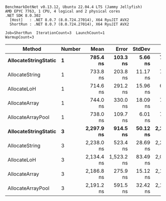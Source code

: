 ```

BenchmarkDotNet v0.13.12, Ubuntu 22.04.4 LTS (Jammy Jellyfish)
AMD EPYC 7763, 1 CPU, 4 logical and 2 physical cores
.NET SDK 8.0.302
  [Host]   : .NET 8.0.7 (8.0.724.27014), X64 RyuJIT AVX2
  ShortRun : .NET 8.0.7 (8.0.724.27014), X64 RyuJIT AVX2

Job=ShortRun  IterationCount=3  LaunchCount=1  
WarmupCount=3  

```
| Method               | Number | Mean       | Error      | StdDev   | Min        | Max        | Gen0   | Gen1   | Allocated |
|--------------------- |------- |-----------:|-----------:|---------:|-----------:|-----------:|-------:|-------:|----------:|
| **AllocateStringStatic** | **1**      |   **785.4 ns** |   **103.3 ns** |  **5.66 ns** |   **779.9 ns** |   **791.2 ns** | **0.0124** | **0.0114** |   **1.02 KB** |
| AllocateString       | 1      |   733.8 ns |   203.8 ns | 11.17 ns |   721.4 ns |   742.9 ns | 0.0124 | 0.0114 |   1.02 KB |
| AllocateLoH          | 1      |   714.6 ns |   291.2 ns | 15.96 ns |   696.2 ns |   724.0 ns | 0.0124 | 0.0114 |   1.02 KB |
| AllocateArray        | 1      |   744.0 ns |   330.0 ns | 18.09 ns |   723.8 ns |   758.8 ns | 0.0124 | 0.0114 |   1.02 KB |
| AllocateArrayPool    | 1      |   738.0 ns |   109.7 ns |  6.01 ns |   732.1 ns |   744.1 ns | 0.0124 | 0.0114 |   1.02 KB |
| **AllocateStringStatic** | **3**      | **2,297.9 ns** |   **914.5 ns** | **50.12 ns** | **2,240.8 ns** | **2,334.7 ns** | **0.0343** | **0.0305** |   **3.07 KB** |
| AllocateString       | 3      | 2,238.0 ns |   523.4 ns | 28.69 ns | 2,206.4 ns | 2,262.4 ns | 0.0343 | 0.0305 |   3.07 KB |
| AllocateLoH          | 3      | 2,134.4 ns | 1,523.2 ns | 83.49 ns | 2,048.3 ns | 2,215.1 ns | 0.0343 | 0.0305 |   3.07 KB |
| AllocateArray        | 3      | 2,186.8 ns |   275.9 ns | 15.12 ns | 2,175.5 ns | 2,204.0 ns | 0.0343 | 0.0305 |   3.07 KB |
| AllocateArrayPool    | 3      | 2,191.2 ns |   591.5 ns | 32.42 ns | 2,163.9 ns | 2,227.0 ns | 0.0343 | 0.0305 |   3.07 KB |

